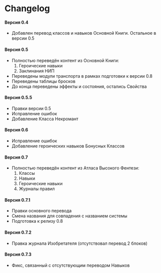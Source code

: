 # Changelog

#### Версия 0.4

- Добавлен перевод классов и навыков Основной Книги. Остальное в версии 0.5

#### Версия 0.5

- Полностью переведён контент из Основной Книги:
  1. Героические навыки
  2. Заклинания НИП
- Переведены модули транспорта в рамках подготовки к версии 0.8
- Переведены таблицы бросков
- До конца переведены эффекты и состояния, остались Свойства

#### Версия 0.5.5

- Правки версии 0.5
- Исправление ошибок
- Добавление Класса Некромант

#### Версия 0.6

- Исправление ошибок
- Добавление героических навыков Бонусных Классов

#### Версия 0.7

- Полностью переведён контент из Атласа Высокого Фентези:
    1. Классы
    2. Навыки
    3. Героические навыки
    4. Журналы правил

#### Версия 0.7.1

- Правки основного перевода
- Смена названия для совпадения с названием системы
- Подготовка к релизу 0.8

#### Версия 0.7.2

- Правка журнала Изобретателя (отсутствовал перевод 2 блоков)

#### Версия 0.7.3

- Фикс, связанный с отсутствующим переводом Навыков